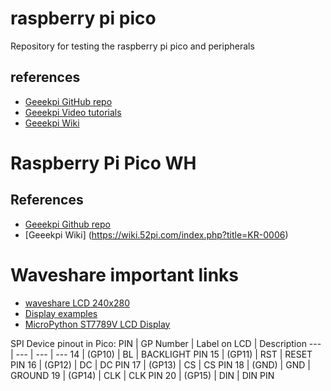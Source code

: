 # raspberry pi pico
Repository for testing the raspberry pi pico and peripherals

## references
* [Geeekpi GitHub repo](https://github.com/geeekpi/picokitadv)
* [Geeekpi Video tutorials](https://www.youtube.com/watch?v=YVWAyn7TJFk)
* [Geeekpi Wiki](https://wiki.52pi.com/index.php?title=K-0586)



# Raspberry Pi Pico WH

## References
* [Geeekpi Github repo](https://github.com/geeekpi/RPi_Pico_WH_IoT_Starter_kit)
* [Geeekpi Wiki] (https://wiki.52pi.com/index.php?title=KR-0006)


# Waveshare important links
* [waveshare LCD 240x280](https://www.waveshare.com/catalog/product/view/id/5540/s/1.69inch-lcd-module/category/335/)
* [Display examples](https://penfold.owt.com/st7789py/examples_tdisplay.html#ttgo-tdisplay-hello-py)
* [MicroPython ST7789V LCD Display](https://www.coderdojotc.org/micropython/displays/graph/14-lcd-st7789V/)

SPI Device pinout in Pico:
PIN | GP Number | Label on LCD | Description
--- | --- | --- | ---
14 | (GP10) | BL | BACKLIGHT PIN
15 | (GP11)	| RST | RESET PIN
16 | (GP12)	| DC | DC PIN
17 | (GP13)	| CS | CS PIN
18 | (GND)	| GND | GROUND
19 | (GP14)	| CLK | CLK PIN
20 | (GP15) | DIN | DIN PIN